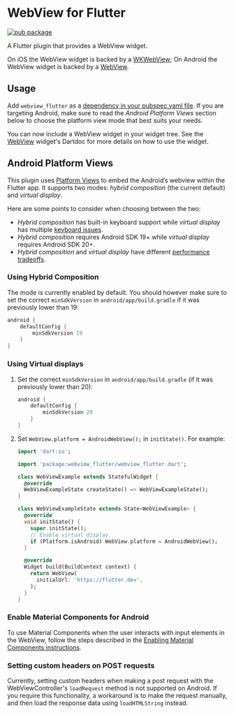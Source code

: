 # WebView for Flutter

[![pub package](https://img.shields.io/pub/v/webview_flutter.svg)](https://pub.dev/packages/webview_flutter)

A Flutter plugin that provides a WebView widget.

On iOS the WebView widget is backed by a [WKWebView](https://developer.apple.com/documentation/webkit/wkwebview);
On Android the WebView widget is backed by a [WebView](https://developer.android.com/reference/android/webkit/WebView).

## Usage
Add `webview_flutter` as a [dependency in your pubspec.yaml file](https://flutter.dev/docs/development/platform-integration/platform-channels). If you are targeting Android, make sure to read the *Android Platform Views* section below to choose the platform view mode that best suits your needs.

You can now include a WebView widget in your widget tree. See the
[WebView](https://pub.dev/documentation/webview_flutter/latest/webview_flutter/WebView-class.html)
widget's Dartdoc for more details on how to use the widget.

## Android Platform Views
This plugin uses
[Platform Views](https://flutter.dev/docs/development/platform-integration/platform-views) to embed
the Android’s webview within the Flutter app. It supports two modes:
*hybrid composition* (the current default) and *virtual display*.

Here are some points to consider when choosing between the two:

* *Hybrid composition* has built-in keyboard support while *virtual display* has multiple
[keyboard issues](https://github.com/flutter/flutter/issues?q=is%3Aopen+label%3Avd-only+label%3A%22p%3A+webview-keyboard%22).
* *Hybrid composition* requires Android SDK 19+ while *virtual display* requires Android SDK 20+.
* *Hybrid composition* and *virtual display* have different
  [performance tradeoffs](https://flutter.dev/docs/development/platform-integration/platform-views#performance).


### Using Hybrid Composition

The mode is currently enabled by default. You should however make sure to set the correct `minSdkVersion` in `android/app/build.gradle` if it was previously lower than 19:

```groovy
android {
    defaultConfig {
        minSdkVersion 19
    }
}
```

### Using Virtual displays

1. Set the correct `minSdkVersion` in `android/app/build.gradle` (if it was previously lower than 20):

    ```groovy
    android {
        defaultConfig {
            minSdkVersion 20
        }
    }
    ```

2. Set `WebView.platform = AndroidWebView();` in `initState()`.
    For example:

    ```dart
    import 'dart:io';

    import 'package:webview_flutter/webview_flutter.dart';

    class WebViewExample extends StatefulWidget {
      @override
      WebViewExampleState createState() => WebViewExampleState();
    }

    class WebViewExampleState extends State<WebViewExample> {
      @override
      void initState() {
        super.initState();
        // Enable virtual display.
        if (Platform.isAndroid) WebView.platform = AndroidWebView();
      }

      @override
      Widget build(BuildContext context) {
        return WebView(
          initialUrl: 'https://flutter.dev',
        );
      }
    }
    ```

### Enable Material Components for Android

To use Material Components when the user interacts with input elements in the WebView,
follow the steps described in the [Enabling Material Components instructions](https://flutter.dev/docs/deployment/android#enabling-material-components).

### Setting custom headers on POST requests

Currently, setting custom headers when making a post request with the WebViewController's `loadRequest` method is not supported on Android.
If you require this functionality, a workaround is to make the request manually, and then load the response data using `loadHTMLString` instead. 